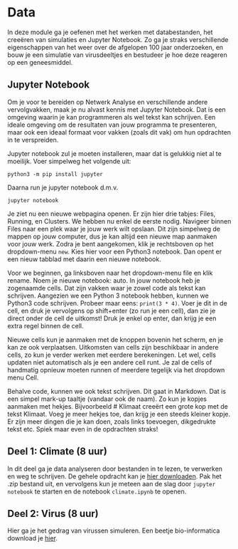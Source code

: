 # Data

In deze module ga je oefenen met het werken met databestanden, het creeëren van simulaties en Jupyter Notebook. Zo ga je straks verschillende eigenschappen van het weer over de afgelopen 100 jaar onderzoeken, en bouw je een simulatie van virusdeeltjes en bestudeer je hoe deze reageren op een geneesmiddel.

## Jupyter Notebook
Om je voor te bereiden op Netwerk Analyse en verschillende andere vervolgvakken, maak je nu alvast kennis met Jupyter Notebook. Dat is een omgeving waarin je kan programmeren als wel tekst kan schrijven. Een ideale omgeving om de resultaten van jouw programma te presenteren, maar ook een ideaal formaat voor vakken (zoals dit vak) om hun opdrachten in te verspreiden.

Jupyter notebook zul je moeten installeren, maar dat is gelukkig niet al te moeilijk. Voer simpelweg het volgende uit:

    python3 -m pip install jupyter

Daarna run je jupyter notebook d.m.v.

    jupyter notebook

Je ziet nu een nieuwe webpagina openen. Er zijn hier drie tabjes: Files, Running, en Clusters. We hebben nu enkel de eerste nodig. Navigeer binnen Files naar een plek waar je jouw werk wilt opslaan. Dit zijn simpelweg de mappen op jouw computer, dus je kan altijd een nieuwe map aanmaken voor jouw werk. Zodra je bent aangekomen, klik je rechtsboven op het dropdown-menu `new`. Kies hier voor een Python3 notebook. Dan opent er een nieuw tabblad met daarin een nieuwe notebook.

Voor we beginnen, ga linksboven naar het dropdown-menu file en klik rename. Noem je nieuwe notebook: auto. In jouw notebook heb je zogenaamde cells. Dat zijn vakken waar je zowel code als tekst kan schrijven. Aangezien we een Python 3 notebook hebben, kunnen we Python3 code schrijven. Probeer maar eens: `print(3 * 4)`. Voer je dit in de cell, en druk je vervolgens op shift+enter (zo run je een cell), dan zie je direct onder de cell de uitkomst! Druk je enkel op enter, dan krijg je een extra regel binnen de cell.

Nieuwe cells kun je aanmaken met de knoppen bovenin het scherm, en je kan ze ook verplaatsen. Uitkomsten van cells zijn beschikbaar in andere cells, zo kun je verder werken met eerdere berekeningen. Let wel, cells updaten niet automatisch als je een andere cell runt. Je zal de cells of handmatig opnieuw moeten runnen of meerdere tegelijk via het dropdown menu Cell.

Behalve code, kunnen we ook tekst schrijven. Dit gaat in Markdown. Dat is een simpel mark-up taaltje (vandaar ook de naam). Zo kun je kopjes aanmaken met hekjes. Bijvoorbeeld # Klimaat creeërt een grote kop met de tekst Klimaat. Voeg je meer hekjes toe, dan krijg je een steeds kleiner kopje. Er zijn meer dingen die je kan doen, zoals links toevoegen, dikgedrukte tekst etc. Spiek maar even in de opdrachten straks!

## Deel 1: Climate (8 uur)

In dit deel ga je data analyseren door bestanden in te lezen, te verwerken en weg te schrijven. De gehele opdracht kan je [hier downloaden](https://github.com/Jelleas/climate/archive/master.zip). Pak het .zip bestand uit, en vervolgens kun je meteen aan de slag door `jupyter notebook` te starten en de notebook `climate.ipynb` te openen.

## Deel 2: Virus (8 uur)

Hier ga je het gedrag van virussen simuleren. Een beetje bio-informatica download je [hier](https://github.com/Jelleas/virus/archive/master.zip).
